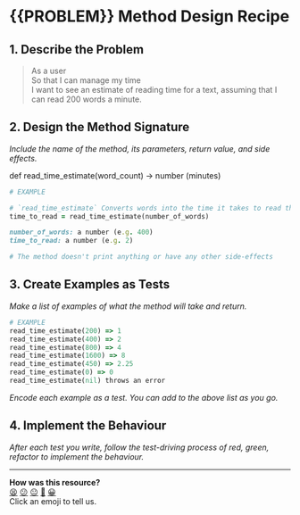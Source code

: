 # {{PROBLEM}} Method Design Recipe

## 1. Describe the Problem

> As a user  
> So that I can manage my time  
> I want to see an estimate of reading time for a text, assuming that I can read
> 200 words a minute.


## 2. Design the Method Signature

_Include the name of the method, its parameters, return value, and side effects._

def read_time_estimate(word_count) -> number (minutes)

```ruby
# EXAMPLE

# `read_time_estimate` Converts words into the time it takes to read them. (Assuming you read at 200 wpm)
time_to_read = read_time_estimate(number_of_words)

number_of_words: a number (e.g. 400)
time_to_read: a number (e.g. 2)

# The method doesn't print anything or have any other side-effects
```

## 3. Create Examples as Tests

_Make a list of examples of what the method will take and return._

```ruby
# EXAMPLE
read_time_estimate(200) => 1
read_time_estimate(400) => 2
read_time_estimate(800) => 4
read_time_estimate(1600) => 8
read_time_estimate(450) => 2.25
read_time_estimate(0) => 0
read_time_estimate(nil) throws an error

```

_Encode each example as a test. You can add to the above list as you go._

## 4. Implement the Behaviour

_After each test you write, follow the test-driving process of red, green, refactor to implement the behaviour._


<!-- BEGIN GENERATED SECTION DO NOT EDIT -->

---

**How was this resource?**  
[😫](https://airtable.com/shrUJ3t7KLMqVRFKR?prefill_Repository=makersacademy%2Fgolden-square&prefill_File=resources%2Fsingle_method_recipe_template.md&prefill_Sentiment=😫) [😕](https://airtable.com/shrUJ3t7KLMqVRFKR?prefill_Repository=makersacademy%2Fgolden-square&prefill_File=resources%2Fsingle_method_recipe_template.md&prefill_Sentiment=😕) [😐](https://airtable.com/shrUJ3t7KLMqVRFKR?prefill_Repository=makersacademy%2Fgolden-square&prefill_File=resources%2Fsingle_method_recipe_template.md&prefill_Sentiment=😐) [🙂](https://airtable.com/shrUJ3t7KLMqVRFKR?prefill_Repository=makersacademy%2Fgolden-square&prefill_File=resources%2Fsingle_method_recipe_template.md&prefill_Sentiment=🙂) [😀](https://airtable.com/shrUJ3t7KLMqVRFKR?prefill_Repository=makersacademy%2Fgolden-square&prefill_File=resources%2Fsingle_method_recipe_template.md&prefill_Sentiment=😀)  
Click an emoji to tell us.

<!-- END GENERATED SECTION DO NOT EDIT -->
